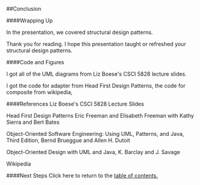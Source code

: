 ##Conclusion

####Wrapping Up

In the presentation, we covered structural design patterns.

Thank you for reading. I hope this presentation taught or refreshed your structural design patterns.

####Code and Figures

I got all of the UML diagrams from Liz Boese's CSCI 5828 lecture slides.

I got the code for adapter from Head First Design Patterns, the code for composite
from wikipedia, 

####References
Liz Boese's CSCI 5828 Lecture Slides

Head First Design Patterns
Eric Freeman and Elisabeth Freeman with Kathy Sierra and Bert Bates

Object-Oriented Software Engineering: Using UML, Patterns, and Java,
Third Edition,
Bernd Brueggue and Allen H. Dutoit

Object-Oriented Design with UML and Java,
K. Barclay and J. Savage

Wikipedia

####Next Steps
Click here to return to the [table of contents.](https://github.com/trekbaum/present/blob/master/sdp/README.md)
